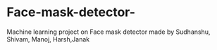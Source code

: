 # Face-mask-detector-
Machine learning project on Face mask detector made by Sudhanshu, Shivam, Manoj, Harsh,Janak 
